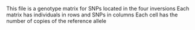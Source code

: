 This file is a genotype matrix for SNPs located in the four inversions
      Each matrix has individuals in rows and SNPs in columns
      Each cell has the number of copies of the reference allele
